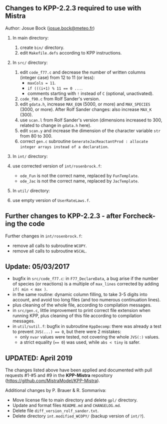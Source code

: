 Changes to KPP-2.2.3 required to use with Mistra
------------------------------------------------

Author: Josue Bock (josue.bock@meteo.fr)

1. In main directory:

   1. create `bin/` directory.
   2. edit `Makefile.defs` according to KPP instructions.

2. In `src/` directory:

   1. edit `code_f77.c` and decrease the number of written columns (integer case) from 12 to 11 (or less):
      - `maxCols = 11`.
      - `if (((i+1) % 11 == 0 ...`.
      - comments starting with `!` instead of `C` (optional, unactivated).
   2. `code_f90.c` from Rolf Sander's version.
   3. edit `gdata.h`, increase `MAX_EQN` (5000, or more) and `MAX_SPECIES` (3000, or more).
      After Rolf Sander changes: also increase `MAX_K` (300).
   4. use `scan.l` from Rolf Sander's version (dimensions increased to 300, related to change in `gdata.h` here).
   5. edit `scan.y` and increase the dimension of the character variable `str` from 80 to 300.
   6. correct `gen.c` subroutine `GenerateJacReactantProd : allocate integer arrays instead of a declaration`.

3. In `int/` directory:

1. use corrected version of `int/rosenbrock.f`:
   - `ode_Fun` is not the correct name, replaced by `FunTemplate`.
   - `ode_Jac` is not the correct name, replaced by `JacTemplate`.


4. In `util/` directory:

1. use empty version of `UserRateLaws.f`.

Further changes to KPP-2.2.3 - after Forcheck-ing the code
----------------------------------------------------------

Further changes in `int/rosenbrock.f`:
- remove all calls to subroutine `WCOPY`.
- remove all calls to subroutine `WSCAL`.

Update: 05/03/2017
------------------

- bugfix in `src/code_f77.c`: in `F77_DeclareData`, a bug arise if the number of species (or reactions) is a multiple of `max_lines` corrected by adding `if( min < max )`.
- in the same routine: dynamic column filling, to take 3-5 digits into account, and avoid too long files (and too numerous continuation lines).
- plus cleaning of the whole file, according to compilation messages.
- in `src/gen.c`, little improvement to print correct file extension when running KPP, plus cleaning of this file according to compilation messages.
- in `util/sutil.f`: bugfix in subroutine `KppDecomp`: there was already a test to prevent `JVS(...) == 0`, but there were 2 mistakes:
  - only `nvar` values were tested, not covering the whole `JVS(:)` values.
  - a strict equality (`== 0`) was used, while `abs < tiny` is safer.

UPDATED: April 2019
-------------------

The changes listed above have been applied and documented with pull requests #1-#5 and #9
in the __KPP-Mistra__ repository (https://github.com/MistraModel/KPP-Mistra).

Additional changes by P. Brauer & R. Sommariva:

- Move license file to main directory and delete `gpl/` directory.
- Update and format files `README.md` and `CHANGELOG.md`.
- Delete file `diff_version_rolf_sander.txt`.
- Delete directory `int.modified_WCOPY/` (backup version of `int/?`).
